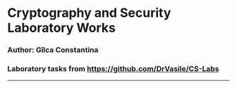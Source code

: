 # Cryptography and Security Laboratory Works
### Author: Gîlca Constantina
### Laboratory tasks from https://github.com/DrVasile/CS-Labs
---
